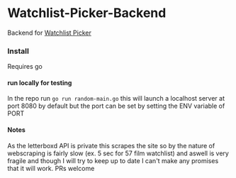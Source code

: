 # Watchlist-Picker-Backend

Backend for [Watchlist Picker](https://watchlistpicker.com)

### Install
Requires go

#### run locally for testing
In the repo run `go run random-main.go` this will launch a localhost server at port 8080 by default but the port can be set by setting the ENV variable of PORT

#### Notes

As the letterboxd API is private this scrapes the site so by the nature of webscraping is fairly slow (ex. 5 sec for 57 film watchlist) and aswell is very fragile and though I will try to keep up to date I can't make any promises that it will work. PRs welcome
